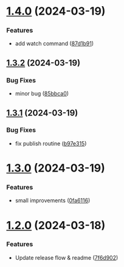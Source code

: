 # [1.4.0](https://github.com/benjamindigiorgio/link-sweeper/compare/v1.3.2...v1.4.0) (2024-03-19)


### Features

* add watch command ([87d1b91](https://github.com/benjamindigiorgio/link-sweeper/commit/87d1b913339d23a0b676a3d08ca8f726d733adc1))



## [1.3.2](https://github.com/benjamindigiorgio/link-sweeper/compare/v1.3.1...v1.3.2) (2024-03-19)


### Bug Fixes

* minor bug ([85bbca0](https://github.com/benjamindigiorgio/link-sweeper/commit/85bbca0f11d09405a853daa001b1f224b47e2534))



## [1.3.1](https://github.com/benjamindigiorgio/link-sweeper/compare/v1.3.0...v1.3.1) (2024-03-19)


### Bug Fixes

* fix publish routine ([b97e315](https://github.com/benjamindigiorgio/link-sweeper/commit/b97e3154724f45b8ff338b12c804fabc69f7b64a))



# [1.3.0](https://github.com/benjamindigiorgio/link-sweeper/compare/v1.2.0...v1.3.0) (2024-03-19)


### Features

* small improvements ([0fa6116](https://github.com/benjamindigiorgio/link-sweeper/commit/0fa6116f3e12ee4ddadf4767f3301f3da81115af))



# [1.2.0](https://github.com/benjamindigiorgio/link-sweeper/compare/v1.1.0...v1.2.0) (2024-03-18)


### Features

* Update release flow & readme ([7f6d902](https://github.com/benjamindigiorgio/link-sweeper/commit/7f6d9024a509a7061ca7a1e7ac79aff795aaa01a))



